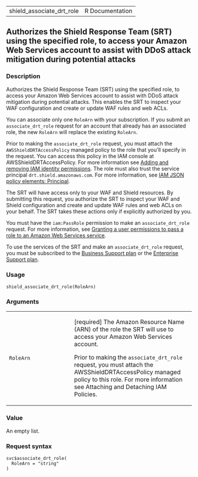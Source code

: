 <table style="width: 100%;">
<tbody>
<tr class="odd">
<td>shield_associate_drt_role</td>
<td style="text-align: right;">R Documentation</td>
</tr>
</tbody>
</table>

## Authorizes the Shield Response Team (SRT) using the specified role, to access your Amazon Web Services account to assist with DDoS attack mitigation during potential attacks

### Description

Authorizes the Shield Response Team (SRT) using the specified role, to
access your Amazon Web Services account to assist with DDoS attack
mitigation during potential attacks. This enables the SRT to inspect
your WAF configuration and create or update WAF rules and web ACLs.

You can associate only one `RoleArn` with your subscription. If you
submit an `associate_drt_role` request for an account that already has
an associated role, the new `RoleArn` will replace the existing
`RoleArn`.

Prior to making the `associate_drt_role` request, you must attach the
`AWSShieldDRTAccessPolicy` managed policy to the role that you'll
specify in the request. You can access this policy in the IAM console at
AWSShieldDRTAccessPolicy. For more information see [Adding and removing
IAM identity
permissions](https://docs.aws.amazon.com/IAM/latest/UserGuide/access_policies_manage-attach-detach.html).
The role must also trust the service principal
`drt.shield.amazonaws.com`. For more information, see [IAM JSON policy
elements:
Principal](https://docs.aws.amazon.com/IAM/latest/UserGuide/reference_policies_elements_principal.html).

The SRT will have access only to your WAF and Shield resources. By
submitting this request, you authorize the SRT to inspect your WAF and
Shield configuration and create and update WAF rules and web ACLs on
your behalf. The SRT takes these actions only if explicitly authorized
by you.

You must have the `iam:PassRole` permission to make an
`associate_drt_role` request. For more information, see [Granting a user
permissions to pass a role to an Amazon Web Services
service](https://docs.aws.amazon.com/IAM/latest/UserGuide/id_roles_use_passrole.html).

To use the services of the SRT and make an `associate_drt_role` request,
you must be subscribed to the [Business Support
plan](https://aws.amazon.com/premiumsupport/plans/business/) or the
[Enterprise Support
plan](https://aws.amazon.com/premiumsupport/plans/enterprise/).

### Usage

    shield_associate_drt_role(RoleArn)

### Arguments

<table>
<colgroup>
<col style="width: 35%" />
<col style="width: 65%" />
</colgroup>
<tbody>
<tr class="odd">
<td><code id="shield_associate_drt_role_:_RoleArn">RoleArn</code></td>
<td><p>[required] The Amazon Resource Name (ARN) of the role the SRT
will use to access your Amazon Web Services account.</p>
<p>Prior to making the <code>associate_drt_role</code> request, you must
attach the AWSShieldDRTAccessPolicy managed policy to this role. For
more information see Attaching and Detaching IAM Policies.</p></td>
</tr>
</tbody>
</table>

### Value

An empty list.

### Request syntax

    svc$associate_drt_role(
      RoleArn = "string"
    )

